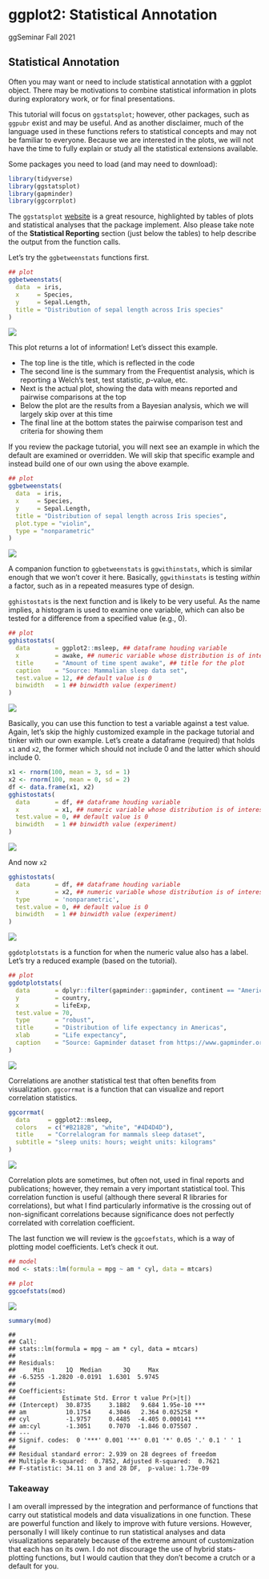 ggplot2: Statistical Annotation
================
ggSeminar
Fall 2021

## Statistical Annotation

Often you may want or need to include statistical annotation with a
ggplot object. There may be motivations to combine statistical
information in plots during exploratory work, or for final
presentations.

This tutorial will focus on `ggstatsplot`; however, other packages, such
as `ggpubr` exist and may be useful. And as another disclaimer, much of
the language used in these functions refers to statistical concepts and
may not be familiar to everyone. Because we are interested in the plots,
we will not have the time to fully explain or study all the statistical
extensions available.

Some packages you need to load (and may need to download):

``` r
library(tidyverse)
library(ggstatsplot)
library(gapminder)
library(ggcorrplot)
```

The `ggstatsplot`
[website](https://github.com/IndrajeetPatil/ggstatsplot) is a great
resource, highlighted by tables of plots and statistical analyses that
the package implement. Also please take note of the **Statistical
Reporting** section (just below the tables) to help describe the output
from the function calls.

Let’s try the `ggbetweenstats` functions first.

``` r
## plot
ggbetweenstats(
  data  = iris,
  x     = Species,
  y     = Sepal.Length,
  title = "Distribution of sepal length across Iris species"
)
```

![](08_Statistical_Annotation_files/figure-gfm/unnamed-chunk-2-1.png)<!-- -->

This plot returns a lot of information! Let’s dissect this example.

-   The top line is the title, which is reflected in the code
-   The second line is the summary from the Frequentist analysis, which
    is reporting a Welch’s test, test statistic, *p*-value, etc.
-   Next is the actual plot, showing the data with means reported and
    pairwise comparisons at the top
-   Below the plot are the results from a Bayesian analysis, which we
    will largely skip over at this time
-   The final line at the bottom states the pairwise comparison test and
    criteria for showing them

If you review the package tutorial, you will next see an example in
which the default are examined or overridden. We will skip that specific
example and instead build one of our own using the above example.

``` r
## plot
ggbetweenstats(
  data  = iris,
  x     = Species,
  y     = Sepal.Length,
  title = "Distribution of sepal length across Iris species",
  plot.type = "violin",
  type = "nonparametric"
)
```

![](08_Statistical_Annotation_files/figure-gfm/unnamed-chunk-3-1.png)<!-- -->

A companion function to `ggbetweenstats` is `ggwithinstats`, which is
similar enough that we won’t cover it here. Basically, `ggwithinstats`
is testing *within* a factor, such as in a repeated measures type of
design.

`gghistostats` is the next function and is likely to be very useful. As
the name implies, a histogram is used to examine one variable, which can
also be tested for a difference from a specified value (e.g., 0).

``` r
## plot
gghistostats(
  data       = ggplot2::msleep, ## dataframe houding variable
  x          = awake, ## numeric variable whose distribution is of interest
  title      = "Amount of time spent awake", ## title for the plot
  caption    = "Source: Mammalian sleep data set",
  test.value = 12, ## default value is 0
  binwidth   = 1 ## binwidth value (experiment)
)
```

![](08_Statistical_Annotation_files/figure-gfm/unnamed-chunk-4-1.png)<!-- -->

Basically, you can use this function to test a variable against a test
value. Again, let’s skip the highly customized example in the package
tutorial and tinker with our own example. Let’s create a dataframe
(required) that holds `x1` and `x2`, the former which should not include
0 and the latter which should include 0.

``` r
x1 <- rnorm(100, mean = 3, sd = 1)
x2 <- rnorm(100, mean = 0, sd = 2)
df <- data.frame(x1, x2)
gghistostats(
  data       = df, ## dataframe houding variable
  x          = x1, ## numeric variable whose distribution is of interest
  test.value = 0, ## default value is 0
  binwidth   = 1 ## binwidth value (experiment)
)
```

![](08_Statistical_Annotation_files/figure-gfm/unnamed-chunk-5-1.png)<!-- -->

And now `x2`

``` r
gghistostats(
  data       = df, ## dataframe houding variable
  x          = x2, ## numeric variable whose distribution is of interest
  type       = 'nonparametric',
  test.value = 0, ## default value is 0
  binwidth   = 1 ## binwidth value (experiment)
)
```

![](08_Statistical_Annotation_files/figure-gfm/unnamed-chunk-6-1.png)<!-- -->

`ggdotplotstats` is a function for when the numeric value also has a
label. Let’s try a reduced example (based on the tutorial).

``` r
## plot
ggdotplotstats(
  data       = dplyr::filter(gapminder::gapminder, continent == "Americas"),
  y          = country,
  x          = lifeExp,
  test.value = 70,
  type       = "robust",
  title      = "Distribution of life expectancy in Americas",
  xlab       = "Life expectancy",
  caption    = "Source: Gapminder dataset from https://www.gapminder.org/"
)
```

![](08_Statistical_Annotation_files/figure-gfm/unnamed-chunk-7-1.png)<!-- -->

Correlations are another statistical test that often benefits from
visualization. `ggcorrmat` is a function that can visualize and report
correlation statistics.

``` r
ggcorrmat(
  data     = ggplot2::msleep,
  colors   = c("#B2182B", "white", "#4D4D4D"),
  title    = "Correlalogram for mammals sleep dataset",
  subtitle = "sleep units: hours; weight units: kilograms"
)
```

![](08_Statistical_Annotation_files/figure-gfm/unnamed-chunk-8-1.png)<!-- -->

Correlation plots are sometimes, but often not, used in final reports
and publications; however, they remain a very important statistical
tool. This correlation function is useful (although there several R
libraries for correlations), but what I find particularly informative is
the crossing out of non-significant correlations because significance
does not perfectly correlated with correlation coefficient.

The last function we will review is the `ggcoefstats`, which is a way of
plotting model coefficients. Let’s check it out.

``` r
## model
mod <- stats::lm(formula = mpg ~ am * cyl, data = mtcars)

## plot
ggcoefstats(mod)
```

![](08_Statistical_Annotation_files/figure-gfm/unnamed-chunk-9-1.png)<!-- -->

``` r
summary(mod)
```

    ## 
    ## Call:
    ## stats::lm(formula = mpg ~ am * cyl, data = mtcars)
    ## 
    ## Residuals:
    ##     Min      1Q  Median      3Q     Max 
    ## -6.5255 -1.2820 -0.0191  1.6301  5.9745 
    ## 
    ## Coefficients:
    ##             Estimate Std. Error t value Pr(>|t|)    
    ## (Intercept)  30.8735     3.1882   9.684 1.95e-10 ***
    ## am           10.1754     4.3046   2.364 0.025258 *  
    ## cyl          -1.9757     0.4485  -4.405 0.000141 ***
    ## am:cyl       -1.3051     0.7070  -1.846 0.075507 .  
    ## ---
    ## Signif. codes:  0 '***' 0.001 '**' 0.01 '*' 0.05 '.' 0.1 ' ' 1
    ## 
    ## Residual standard error: 2.939 on 28 degrees of freedom
    ## Multiple R-squared:  0.7852, Adjusted R-squared:  0.7621 
    ## F-statistic: 34.11 on 3 and 28 DF,  p-value: 1.73e-09

### Takeaway

I am overall impressed by the integration and performance of functions
that carry out statistical models and data visualizations in one
function. These are powerful function and likely to improve with future
versions. However, personally I will likely continue to run statistical
analyses and data visualizations separately because of the extreme
amount of customization that each has on its own. I do not discourage
the use of hybrid stats-plotting functions, but I would caution that
they don’t become a crutch or a default for you.
